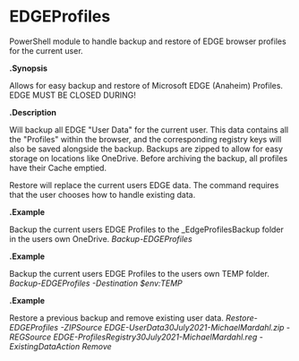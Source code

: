 # EDGEProfiles
PowerShell module to handle backup and restore of EDGE browser profiles for the current user.

**.Synopsis**

  Allows for easy backup and restore of Microsoft EDGE (Anaheim) Profiles.
  EDGE MUST BE CLOSED DURING!

**.Description**

  Will backup all EDGE "User Data" for the current user. This data contains all the "Profiles" within the browser, and the corresponding registry keys will also be saved alongside the backup.
  Backups are zipped to allow for easy storage on locations like OneDrive.
  Before archiving the backup, all profiles have their Cache emptied.

  Restore will replace the current users EDGE data. The command requires that the user chooses how to handle existing data.

 **.Example**
 
   Backup the current users EDGE Profiles to the \_EdgeProfilesBackup folder in the users own OneDrive.
   *Backup-EDGEProfiles*

 **.Example**
 
   Backup the current users EDGE Profiles to the users own TEMP folder.
   *Backup-EDGEProfiles -Destination $env:TEMP*

 **.Example**
 
   Restore a previous backup and remove existing user data.
   *Restore-EDGEProfiles -ZIPSource EDGE-UserData30July2021-MichaelMardahl.zip -REGSource EDGE-ProfilesRegistry30July2021-MichaelMardahl.reg -ExistingDataAction Remove*
